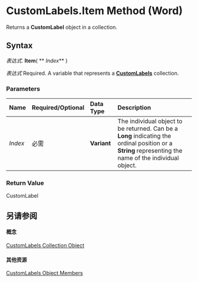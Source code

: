 
# CustomLabels.Item Method (Word)

Returns a  **CustomLabel** object in a collection.


## Syntax

 _表达式_. **Item**( ** _Index_** )

 _表达式_ Required. A variable that represents a **[CustomLabels](407e75b5-4116-fdc7-f0c1-dfd3809cdb41.md)** collection.


### Parameters



|**Name**|**Required/Optional**|**Data Type**|**Description**|
|:-----|:-----|:-----|:-----|
| _Index_|必需|**Variant**|The individual object to be returned. Can be a  **Long** indicating the ordinal position or a **String** representing the name of the individual object.|

### Return Value

CustomLabel


## 另请参阅


#### 概念


[CustomLabels Collection Object](407e75b5-4116-fdc7-f0c1-dfd3809cdb41.md)
#### 其他资源


[CustomLabels Object Members](http://msdn.microsoft.com/library/ee79f452-698d-3089-ed57-b2ca3b125e3d%28Office.15%29.aspx)